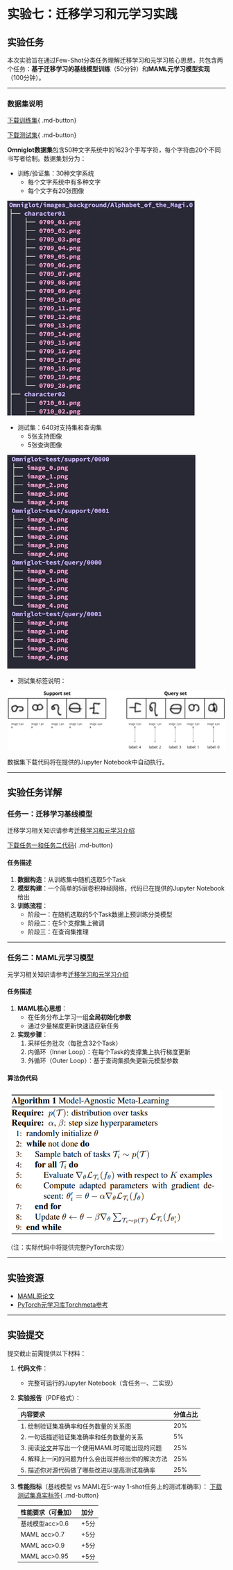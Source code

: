 
# 实验七：迁移学习和元学习实践
## 实验任务
本次实验旨在通过Few-Shot分类任务理解迁移学习和元学习核心思想，共包含两个任务：**基于迁移学习的基线模型训练**（50分钟）和**MAML元学习模型实现**（100分钟）。

---

### 数据集说明

[下载训练集](https://box.nju.edu.cn/f/06579572abb542249517/?dl=1){ .md-button}

[下载测试集](https://box.nju.edu.cn/f/9508a9c341344d6e9164/?dl=1){ .md-button}

**Omniglot数据集**包含50种文字系统中的1623个手写字符，每个字符由20个不同书写者绘制。数据集划分为：
- 训练/验证集：30种文字系统
   - 每个文字系统中有多种文字
   - 每个文字有20张图像

![training_set](./pics/training_set.png)

- 测试集：640对支持集和查询集
   - 5张支持图像
   - 5张查询图像

![testing_set](./pics/testing_set.png)

- 测试集标签说明：

![data_example](./pics/support_query_set.png)

数据集下载代码将在提供的Jupyter Notebook中自动执行。

---

## 实验任务详解
### 任务一：迁移学习基线模型
迁移学习相关知识请参考[迁移学习和元学习介绍](../lab7/迁移学习和元学习介绍.md#迁移学习)

[下载任务一和任务二代码](https://github.com/umnooob/course-demo/blob/main/docs/lab7/DL2025_lab7_Meta_Learning.ipynb){ .md-button}

#### 任务描述
1. **数据构造**：从训练集中随机选取5个Task
2. **模型构建**：一个简单的5层卷积神经网络，代码已在提供的Jupyter Notebook给出
3. **训练流程**：
   - 阶段一：在随机选取的5个Task数据上预训练分类模型
   - 阶段二：在5个支撑集上微调
   - 阶段三：在查询集推理

---

### 任务二：MAML元学习模型
元学习相关知识请参考[迁移学习和元学习介绍](../lab7/迁移学习和元学习介绍.md#元学习)
#### 任务描述
1. **MAML核心思想**：
   - 在任务分布上学习一组**全局初始化参数**
   - 通过少量梯度更新快速适应新任务
2. **实现步骤**：
   1. 采样任务批次（每批含32个Task）
   2. 内循环（Inner Loop）：在每个Task的支撑集上执行梯度更新
   3. 外循环（Outer Loop）：基于查询集损失更新元模型参数
<!-- 3. **超参数建议**：
   - 超参数已在提供的Jupyter Notebook给出
   - 对 K-way N-shot中的K和N两个参数进行消融实验
      - 5-way 1-shot
      - 5-way 3-shot
      - 5-way 5-shot
      - 10-way 1-shot
      - 10-way 3-shot
      - 10-way 5-shot -->


#### 算法伪代码
![maml](./pics/maml.png)  
（注：实际代码中将提供完整PyTorch实现）

---

## 实验资源

- [MAML原论文](https://arxiv.org/pdf/1703.03400.pdf)
- [PyTorch元学习库Torchmeta参考](https://github.com/tristandeleu/pytorch-meta)

---

## 实验提交
提交截止前需提供以下材料：

1. **代码文件**：
   - 完整可运行的Jupyter Notebook（含任务一、二实现）


2. **实验报告**（PDF格式）：
   
   | 内容要求                | 分值占比 |
   |-------------------------|----------|
   | 1. 绘制验证集准确率和任务数量的关系图   | 20%      |
   | 2. 一句话描述验证集准确率和任务数量的关系  | 5%      |
   | 3. 阅读[论文](https://arxiv.org/abs/1810.09502)并写出一个使用MAML时可能出现的问题  | 25%      |
   | 4. 解释上一问的问题为什么会出现并给出你的解决方法      | 25%      |
   | 5. 描述你对源代码做了哪些改进以提高测试准确率    | 25%      |

3. **性能指标**（基线模型 vs MAML在5-way 1-shot任务上的测试准确率）：
   [下载测试集真实标签](https://github.com/umnooob/course-demo/blob/main/docs/lab7/true_labels.csv){ .md-button}
   
   | 性能要求（可叠加）                | 加分 |
   |-------------------------|----------|
   |  基线模型acc>0.6  | +5分      |
   |  MAML acc>0.7  | +5分      |
   |  MAML acc>0.9 | +5分      |
   |  MAML acc>0.95      | +5分      |
